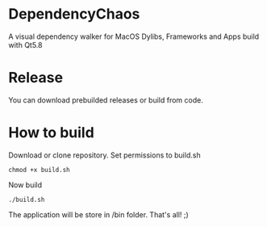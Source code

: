 # DependencyChaos
A visual dependency walker for MacOS Dylibs, Frameworks and Apps build with Qt5.8

# Release
You can download prebuilded releases or build from code.

# How to build
Download or clone repository. Set permissions to build.sh

`chmod +x build.sh`

Now build

`./build.sh`

The application will be store in /bin folder. That's all! ;)
